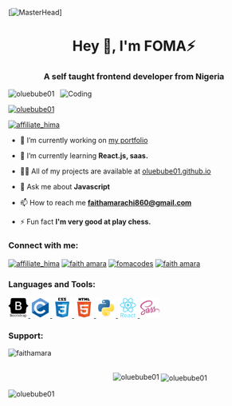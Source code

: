 [![MasterHead](https://img.freepik.com/free-vector/flat-hand-drawn-web-developers-illustration_23-2148842972.jpg?size=626&ext=jpg&ga=GA1.1.191158671.1704327351&semt=ais])]
<h1 align="center">Hey 👋, I'm FOMA⚡</h1>
<h3 align="center">A self taught frontend developer from Nigeria</h3>
<img align="right" alt="Coding" width="400" src="https://img.freepik.com/free-vector/hand-drawn-flat-design-devops-illustration_23-2149375793.jpg?size=626&ext=jpg&ga=GA1.1.191158671.1704327351&semt=ais"/>

<p align="left"> <img src="https://komarev.com/ghpvc/?username=oluebube01&label=Profile%20views&color=0e75b6&style=flat" alt="oluebube01" /> </p>

<p align="left"> <a href="https://github.com/ryo-ma/github-profile-trophy"><img src="https://github-profile-trophy.vercel.app/?username=oluebube01" alt="oluebube01" /></a> </p>

<p align="left"> <a href="https://twitter.com/affiliate_hima" target="blank"><img src="https://img.shields.io/twitter/follow/affiliate_hima?logo=twitter&style=for-the-badge" alt="affiliate_hima" /></a> </p>

- 🔭 I’m currently working on [my portfolio](Oluebube01.github.io)

- 🌱 I’m currently learning **React.js, saas.**

- 👨‍💻 All of my projects are available at [oluebube01.github.io](oluebube01.github.io)

- 💬 Ask me about **Javascript**

- 📫 How to reach me **faithamarachi860@gmail.com**

- ⚡ Fun fact **I'm very good at play chess.**

<h3 align="left">Connect with me:</h3>
<p align="left">
<a href="https://twitter.com/affiliate_hima" target="blank"><img align="center" src="https://raw.githubusercontent.com/rahuldkjain/github-profile-readme-generator/master/src/images/icons/Social/twitter.svg" alt="affiliate_hima" height="30" width="40" /></a>
<a href="https://fb.com/faith amara" target="blank"><img align="center" src="https://raw.githubusercontent.com/rahuldkjain/github-profile-readme-generator/master/src/images/icons/Social/facebook.svg" alt="faith amara" height="30" width="40" /></a>
<a href="https://instagram.com/fomacodes" target="blank"><img align="center" src="https://raw.githubusercontent.com/rahuldkjain/github-profile-readme-generator/master/src/images/icons/Social/instagram.svg" alt="fomacodes" height="30" width="40" /></a>
<a href="https://www.youtube.com/c/faith amara" target="blank"><img align="center" src="https://raw.githubusercontent.com/rahuldkjain/github-profile-readme-generator/master/src/images/icons/Social/youtube.svg" alt="faith amara" height="30" width="40" /></a>
</p>

<h3 align="left">Languages and Tools:</h3>
<p align="left"> <a href="https://getbootstrap.com" target="_blank" rel="noreferrer"> <img src="https://raw.githubusercontent.com/devicons/devicon/master/icons/bootstrap/bootstrap-plain-wordmark.svg" alt="bootstrap" width="40" height="40"/> </a> <a href="https://www.cprogramming.com/" target="_blank" rel="noreferrer"> <img src="https://raw.githubusercontent.com/devicons/devicon/master/icons/c/c-original.svg" alt="c" width="40" height="40"/> </a> <a href="https://www.w3schools.com/css/" target="_blank" rel="noreferrer"> <img src="https://raw.githubusercontent.com/devicons/devicon/master/icons/css3/css3-original-wordmark.svg" alt="css3" width="40" height="40"/> </a> <a href="https://www.w3.org/html/" target="_blank" rel="noreferrer"> <img src="https://raw.githubusercontent.com/devicons/devicon/master/icons/html5/html5-original-wordmark.svg" alt="html5" width="40" height="40"/> </a> <a href="https://www.python.org" target="_blank" rel="noreferrer"> <img src="https://raw.githubusercontent.com/devicons/devicon/master/icons/python/python-original.svg" alt="python" width="40" height="40"/> </a> <a href="https://reactjs.org/" target="_blank" rel="noreferrer"> <img src="https://raw.githubusercontent.com/devicons/devicon/master/icons/react/react-original-wordmark.svg" alt="react" width="40" height="40"/> </a> <a href="https://sass-lang.com" target="_blank" rel="noreferrer"> <img src="https://raw.githubusercontent.com/devicons/devicon/master/icons/sass/sass-original.svg" alt="sass" width="40" height="40"/> </a> </p>

<h3 align="left">Support:</h3>
<p><a href="https://ko-fi.com/faithamara"> <img align="left" src="https://cdn.ko-fi.com/cdn/kofi3.png?v=3" height="50" width="210" alt="faithamara" /></a></p><br><br>

<p><img align="left" src="https://github-readme-stats.vercel.app/api/top-langs?username=oluebube01&show_icons=true&locale=en&layout=compact" alt="oluebube01" /></p>

<p>&nbsp;<img align="center" src="https://github-readme-stats.vercel.app/api?username=oluebube01&show_icons=true&locale=en" alt="oluebube01" /></p>

<p><img align="center" src="https://github-readme-streak-stats.herokuapp.com/?user=oluebube01&" alt="oluebube01" /></p>
